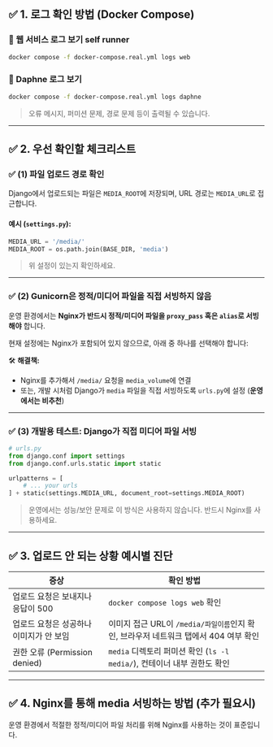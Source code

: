## ✅ 1. 로그 확인 방법 (Docker Compose)

### 📌 웹 서비스 로그 보기  self runner



```bash
docker compose -f docker-compose.real.yml logs web
```

### 📌 Daphne 로그 보기

```bash
docker compose -f docker-compose.real.yml logs daphne
```

> 오류 메시지, 퍼미션 문제, 경로 문제 등이 출력될 수 있습니다.

---

## ✅ 2. 우선 확인할 체크리스트

### ✅ (1) 파일 업로드 경로 확인

Django에서 업로드되는 파일은 `MEDIA_ROOT`에 저장되며, URL 경로는 `MEDIA_URL`로 접근합니다.

#### 예시 (`settings.py`):

```python
MEDIA_URL = '/media/'
MEDIA_ROOT = os.path.join(BASE_DIR, 'media')
```

> 위 설정이 있는지 확인하세요.

---

### ✅ (2) Gunicorn은 정적/미디어 파일을 직접 서빙하지 않음

운영 환경에서는 **Nginx가 반드시 정적/미디어 파일을 `proxy_pass` 혹은 `alias`로 서빙해야** 합니다.

현재 설정에는 Nginx가 포함되어 있지 않으므로, 아래 중 하나를 선택해야 합니다:

🛠 **해결책:**

* Nginx를 추가해서 `/media/` 요청을 `media_volume`에 연결
* 또는, 개발 시처럼 Django가 `media` 파일을 직접 서빙하도록 `urls.py`에 설정 (**운영에서는 비추천**)

---

### ✅ (3) 개발용 테스트: Django가 직접 미디어 파일 서빙

```python
# urls.py
from django.conf import settings
from django.conf.urls.static import static

urlpatterns = [
    # ... your urls
] + static(settings.MEDIA_URL, document_root=settings.MEDIA_ROOT)
```

> 운영에서는 성능/보안 문제로 이 방식은 사용하지 않습니다. 반드시 Nginx를 사용하세요.

---

## ✅ 3. 업로드 안 되는 상황 예시별 진단

| 증상                        | 확인 방법                                                   |
| ------------------------- | ------------------------------------------------------- |
| 업로드 요청은 보내지나 응답이 500      | `docker compose logs web` 확인                            |
| 업로드 요청은 성공하나 이미지가 안 보임    | 이미지 접근 URL이 `/media/파일이름`인지 확인, 브라우저 네트워크 탭에서 404 여부 확인 |
| 권한 오류 (Permission denied) | `media` 디렉토리 퍼미션 확인 (`ls -l media/`), 컨테이너 내부 권한도 확인    |

---

## ✅ 4. Nginx를 통해 media 서빙하는 방법 (추가 필요시)

운영 환경에서 적절한 정적/미디어 파일 처리를 위해 Nginx를 사용하는 것이 표준입니다.
